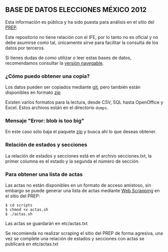 ## BASE DE DATOS ELECCIONES MÉXICO 2012

Esta información es pública y ha sido puesta para análisis en el sitio del [PREP](http://prep2012.ife.org.mx/prep/NACIONAL/PresidenteNacionalVPC.html).

Este repositorio no tiene relación con el IFE, por lo tanto no es oficial y no debe asumirse como tal, únicamente sirve para facilitar la consulta de los datos por terceros.

Si tienes dudas de como utilizar o leer estas bases de datos, recomendamos consultar la [versión navegable](http://log.hckr.org/elecciones/prep/2012).

### ¿Cómo puedo obtener una copia?

Los datos pueden ser copiados mediante [git](http://git-scm.com), pero también están disponibles en formato [zip](https://github.com/xiam/mexico-prep-2012/zipball/master)

Existen varios formatos para la lectura, desde CSV, SQL hasta OpenOffice y Excel. Estos archivos están en el directorio ``dumps``.

### Mensaje "Error: blob is too big"

En este caso sólo baja el paquete [zip](https://github.com/xiam/mexico-prep-2012/zipball/master) y busca ahí lo que deseas obtener.

### Relación de estados y secciones

La relación de estados y secciones está en el archivo secciones.txt, la primer columna es el estado y la segunda el número de sección.

### Para obtener una lista de actas

Las actas no están disponibles en un formato de acceso amistoso, sin embargo se puede generar una lista de actas mediante [Web Scrapping](http://en.wikipedia.org/wiki/Web_scraping) en el sitio del PREP:

    $ cd scripts
    $ chmod +x actas.sh
    $ ./actas.sh

Las actas se guardarán en etc/actas.txt

Se recomienda no realizar scraping el sitio del PREP de forma agresiva, una vez se complete una relación de estados y secciones con actas se publicará en etc/actas.txt

